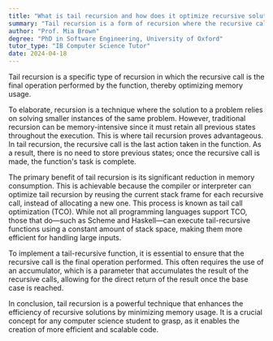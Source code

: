 ```yaml
---
title: "What is tail recursion and how does it optimize recursive solutions?"
summary: "Tail recursion is a form of recursion where the recursive call is the last operation in the function, optimising memory usage."
author: "Prof. Mia Brown"
degree: "PhD in Software Engineering, University of Oxford"
tutor_type: "IB Computer Science Tutor"
date: 2024-04-18
---
```


Tail recursion is a specific type of recursion in which the recursive call is the final operation performed by the function, thereby optimizing memory usage.

To elaborate, recursion is a technique where the solution to a problem relies on solving smaller instances of the same problem. However, traditional recursion can be memory-intensive since it must retain all previous states throughout the execution. This is where tail recursion proves advantageous. In tail recursion, the recursive call is the last action taken in the function. As a result, there is no need to store previous states; once the recursive call is made, the function's task is complete.

The primary benefit of tail recursion is its significant reduction in memory consumption. This is achievable because the compiler or interpreter can optimize tail recursion by reusing the current stack frame for each recursive call, instead of allocating a new one. This process is known as tail call optimization (TCO). While not all programming languages support TCO, those that do—such as Scheme and Haskell—can execute tail-recursive functions using a constant amount of stack space, making them more efficient for handling large inputs.

To implement a tail-recursive function, it is essential to ensure that the recursive call is the final operation performed. This often requires the use of an accumulator, which is a parameter that accumulates the result of the recursive calls, allowing for the direct return of the result once the base case is reached.

In conclusion, tail recursion is a powerful technique that enhances the efficiency of recursive solutions by minimizing memory usage. It is a crucial concept for any computer science student to grasp, as it enables the creation of more efficient and scalable code.
    